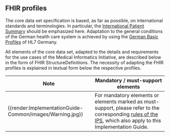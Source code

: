 ## FHIR profiles

The core data set specification is based, as far as possible, on international standards and terminologies. In particular, the [International Patient Summary](http://hl7.org/fhir/uv/ips/history.html) should be emphasized here. Adaptation to the general conditions of the German health care system is achieved by using the [German Basic Profiles](https://simplifier.net/guide/basisprofil-de-r4/home) of HL7 Germany.

All elements of the core data set, adapted to the details and requirements for the use cases of the Medical Informatics Initiative, are described below in the form of FHIR StructureDefinitions. The necessity of adapting the FHIR profiles is explained in textual form below the respective profiles.


| Note | Mandatory / must-support elements |
|---------|---------------------|
| {{render:ImplementationGuide-Common/images/Warning.jpg}} | For mandatory elements or elements marked as must-support, please refer to the corresponding [rules of the IPS](https://build.fhir.org/ig/HL7/fhir-ips/design.html#must-support), which also apply to this Implementation Guide. |

<br><br>
